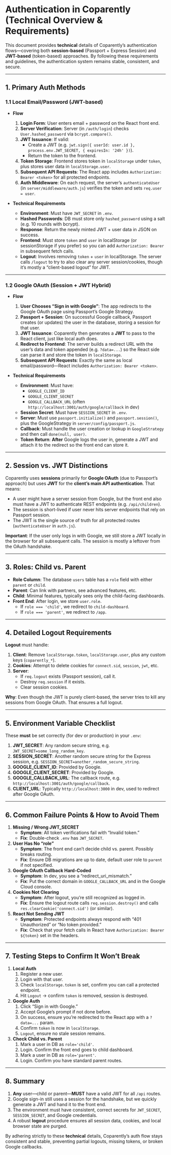 # Authentication in Coparently (Technical Overview & Requirements)

This document provides **technical** details of Coparently’s authentication flows—covering both **session-based** (Passport + Express Session) and **JWT-based** (token-based) approaches. By following these requirements and guidelines, the authentication system remains stable, consistent, and secure.

---

## 1. Primary Auth Methods

### 1.1 Local Email/Password (JWT-based)

- **Flow**  
  1. **Login Form**: User enters email + password on the React front end.  
  2. **Server Verification**: Server (in `/auth/login`) checks `User.hashed_password` via `bcrypt.compare()`.  
  3. **JWT Issuance**: If valid:
     - Create a JWT (e.g. `jwt.sign({ userId: user.id }, process.env.JWT_SECRET, { expiresIn: '24h' })`).
     - Return the token to the frontend.  
  4. **Token Storage**: Frontend stores token in `localStorage` under `token`, plus stores user data in `localStorage.user`.  
  5. **Subsequent API Requests**: The React app includes `Authorization: Bearer <token>` for all protected endpoints.  
  6. **Auth Middleware**: On each request, the server’s `authenticateUser` (in `server/middleware/auth.js`) verifies the token and sets `req.user = user`.

- **Technical Requirements**  
  - **Environment**: Must have `JWT_SECRET` in `.env`.  
  - **Hashed Passwords**: DB must store only `hashed_password` using a salt (e.g. 10 rounds with bcrypt).  
  - **Response**: Return the newly minted JWT + user data in JSON on success.  
  - **Frontend**: Must store `token` and `user` in localStorage (or sessionStorage if you prefer) so you can add `Authorization: Bearer` in subsequent fetch calls.  
  - **Logout**: Involves removing `token` + `user` in localStorage. The server calls `/logout` to try to also clear any server session/cookies, though it’s mostly a “client-based logout” for JWT.

---

### 1.2 Google OAuth (Session + JWT Hybrid)

- **Flow**  
  1. **User Chooses “Sign in with Google”**: The app redirects to the Google OAuth page using Passport’s Google Strategy.  
  2. **Passport + Session**: On successful Google callback, Passport creates (or updates) the user in the database, storing a session for that user.  
  3. **JWT Issuance**: Coparently then generates a **JWT** to pass to the React client, just like local auth does.  
  4. **Redirect to Frontend**: The server builds a redirect URL with the user’s data and token appended (e.g. `?data=...`) so the React side can parse it and store the token in `localStorage`.  
  5. **Subsequent API Requests**: Exactly the same as local email/password—React includes `Authorization: Bearer <token>`.

- **Technical Requirements**  
  - **Environment**: Must have:
    - `GOOGLE_CLIENT_ID`
    - `GOOGLE_CLIENT_SECRET`
    - `GOOGLE_CALLBACK_URL` (often `http://localhost:3001/auth/google/callback` in dev)  
  - **Session Secret**: Must have `SESSION_SECRET` in `.env`.  
  - **Server**: Must use `passport.initialize()` and `passport.session()`, plus the GoogleStrategy in `server/config/passport.js`.  
  - **Callback**: Must handle the user creation or lookup in `GoogleStrategy` and then call `done(null, user)`.  
  - **Token Return**: **After** Google logs the user in, generate a JWT and attach it to the redirect so the front end can store it.

---

## 2. Session vs. JWT Distinctions

Coparently uses **sessions** primarily for **Google OAuth** (due to Passport’s approach) but uses **JWT** for the **client’s main API authentication**. That means:

- A user might have a server session from Google, but the front end also must have a JWT to authenticate REST endpoints (e.g. `/api/children`).  
- The session is short-lived if user never hits server endpoints that rely on Passport session.  
- The JWT is the single source of truth for all protected routes (`authenticateUser` in `auth.js`).

**Important**: If the user only logs in with Google, we still store a JWT locally in the browser for all subsequent calls. The session is mostly a leftover from the OAuth handshake.

---

## 3. Roles: Child vs. Parent

- **Role Column**: The database `users` table has a `role` field with either `parent` or `child`.  
- **Parent**: Can link with partners, see advanced features, etc.  
- **Child**: Minimal features, typically sees only the child-facing dashboards.  
- **Front End**: After login, we store `user.role`.  
  - If `role === 'child'`, we redirect to `child-dashboard`.  
  - If `role === 'parent'`, we redirect to `/app`.

---

## 4. Detailed Logout Requirements

**Logout** must handle:
1. **Client**: Remove `localStorage.token`, `localStorage.user`, plus any custom keys (`coparently_*`).  
2. **Cookies**: Attempt to delete cookies for `connect.sid`, `session`, `jwt`, etc.  
3. **Server**:  
   - If `req.logout` exists (Passport session), call it.  
   - Destroy `req.session` if it exists.  
   - Clear session cookies.

**Why**: Even though the JWT is purely client-based, the server tries to kill any sessions from Google OAuth. That ensures a full logout.

---

## 5. Environment Variable Checklist

These **must** be set correctly (for dev or production) in your `.env`:

1. **JWT_SECRET**: Any random secure string, e.g. `JWT_SECRET=some_long_random_key`.
2. **SESSION_SECRET**: Another random secure string for the Express session, e.g. `SESSION_SECRET=another_random_secure_string`.
3. **GOOGLE_CLIENT_ID**: Provided by Google.
4. **GOOGLE_CLIENT_SECRET**: Provided by Google.
5. **GOOGLE_CALLBACK_URL**: The callback route, e.g. `http://localhost:3001/auth/google/callback`.
6. **CLIENT_URL**: Typically `http://localhost:3000` in dev, used to redirect after Google OAuth.

---

## 6. Common Failure Points & How to Avoid Them

1. **Missing / Wrong JWT_SECRET**  
   - **Symptom**: All token verifications fail with “Invalid token.”  
   - **Fix**: Double-check `.env` has `JWT_SECRET`.  
2. **User Has No “role”**  
   - **Symptom**: The front end can’t decide child vs. parent. Possibly breaks routing.  
   - **Fix**: Ensure DB migrations are up to date, default user role to `parent` if not specified.  
3. **Google OAuth Callback Hard-Coded**  
   - **Symptom**: In dev, you see a “redirect_uri_mismatch.”  
   - **Fix**: Put the correct domain in `GOOGLE_CALLBACK_URL` and in the Google Cloud console.  
4. **Cookies Not Clearing**  
   - **Symptom**: After logout, you’re still recognized as logged in.  
   - **Fix**: Ensure the logout route calls `req.session.destroy()` and calls `res.clearCookie('connect.sid')` (or similar).  
5. **React Not Sending JWT**  
   - **Symptom**: Protected endpoints always respond with “401 Unauthorized” or “No token provided.”  
   - **Fix**: Check that your fetch calls in React have `Authorization: Bearer ${token}` set in the headers.

---

## 7. Testing Steps to Confirm It Won’t Break

1. **Local Auth**  
   1. Register a new user.  
   2. Login with that user.  
   3. Check `localStorage.token` is set, confirm you can call a protected endpoint.  
   4. Hit `Logout` -> confirm `token` is removed, session is destroyed.  
2. **Google Auth**  
   1. Click “Sign in with Google.”  
   2. Accept Google’s prompt if not done before.  
   3. On success, ensure you’re redirected to the React app with a `?data=...` param.  
   4. Confirm `token` is now in `localStorage`.  
   5. `Logout`, ensure no stale session remains.  
3. **Check Child vs. Parent**  
   1. Mark a user in DB as `role='child'`.  
   2. Login. Confirm the front end goes to child dashboard.  
   3. Mark a user in DB as `role='parent'`.  
   4. Login. Confirm you have standard parent routes.  

---

## 8. Summary

1. **Any** user—child or parent—**MUST** have a valid JWT for all `/api` routes.  
2. Google sign-in still uses a session for the handshake, but we quickly generate a JWT and hand it to the front end.  
3. The environment must have consistent, correct secrets for `JWT_SECRET`, `SESSION_SECRET`, and Google credentials.  
4. A robust **logout** procedure ensures all session data, cookies, and local browser state are purged.  

By adhering strictly to these **technical** details, Coparently’s auth flow stays consistent and stable, preventing partial logouts, missing tokens, or broken Google callbacks.